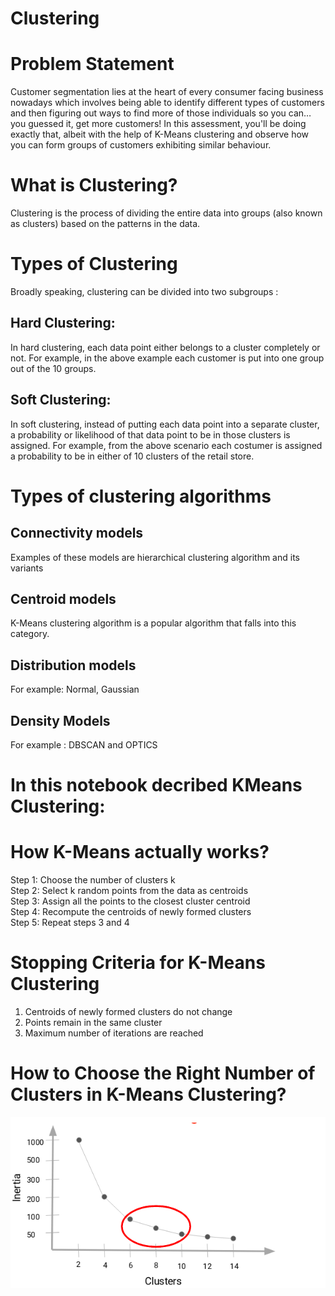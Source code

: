 # Clustering

# Problem Statement
Customer segmentation lies at the heart of every consumer facing business nowadays which involves being able to identify different types of customers and then figuring out ways to find more of those individuals so you can… you guessed it, get more customers!
In this assessment, you'll be doing exactly that, albeit with the help of K-Means clustering and observe how you can form groups of customers exhibiting similar behaviour.

# What is Clustering?
Clustering is the process of dividing the entire data into groups (also known as clusters) based on the patterns in the data.


# Types of Clustering

Broadly speaking, clustering can be divided into two subgroups :

## Hard Clustering: 
In hard clustering, each data point either belongs to a cluster completely or not. For example, in the above example each customer is put into one group out of the 10 groups.

## Soft Clustering: 
In soft clustering, instead of putting each data point into a separate cluster, a probability or likelihood of that data point to be in those clusters is assigned. For example, from the above scenario each costumer is assigned a probability to be in either of 10 clusters of the retail store.


# Types of clustering algorithms

## Connectivity models
Examples of these models are hierarchical clustering algorithm and its variants

## Centroid models
 K-Means clustering algorithm is a popular algorithm that falls into this category.
 
## Distribution models
For example: Normal, Gaussian

## Density Models
For example : DBSCAN and OPTICS


# In this notebook decribed KMeans Clustering:
# How K-Means actually works?
Step 1: Choose the number of clusters k<br>
Step 2: Select k random points from the data as centroids<br>
Step 3: Assign all the points to the closest cluster centroid<br>
Step 4: Recompute the centroids of newly formed clusters<br>
Step 5: Repeat steps 3 and 4<br>

# Stopping Criteria for K-Means Clustering
1. Centroids of newly formed clusters do not change<br>
2. Points remain in the same cluster<br>
3. Maximum number of iterations are reached<br>


# How to Choose the Right Number of Clusters in K-Means Clustering?
![Inertia](https://github.com/maha-prathamesh/clustering/blob/main/Inertia.png)
 
